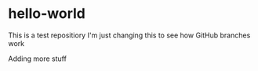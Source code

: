 # hello-world
This is a test repositiory
I'm just changing this to see how GitHub branches work

Adding more stuff
